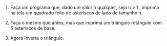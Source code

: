 1. Faça um programa que, dado um valor n qualquer, seja n > 1 , imprima na tela um quadrado feito de asteriscos de lado de tamanho n.

2. Faça o mesmo que antes, mas que imprima um triângulo retângulo com 5 asteriscos de base.

3. Agora inverta o triângulo.

